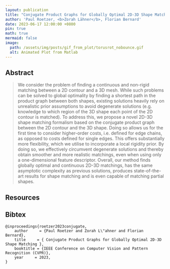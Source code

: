 ```yaml
---
layout: publication
title: "Conjugate Product Graphs for Globally Optimal 2D-3D Shape Matching"
author: 'Paul Roetzer, <b>Zorah Lähner</b>, Florian Bernard'
date: 2023-06-17 12:00:00 +0800
pin: true
math: true
mermaid: false
image:
  path: /assets/img/posts/gif_from_plot/torusrot_nobounce.gif
  alt: Animated Plot from Matlab
---
```


## Abstract

> We consider the problem of finding a continuous and non-rigid matching between a 2D contour and a 3D mesh. While such problems can be solved to global optimality by finding a shortest path in the product graph between both shapes, existing solutions heavily rely on unrealistic prior assumptions to avoid degenerate solutions (e.g. knowledge to which region of the 3D shape each point of the 2D contour is matched). To address this, we propose a novel 2D-3D shape matching formalism based on the conjugate product graph between the 2D contour and the 3D shape. Doing so allows us for the first time to consider higher-order costs, i.e. defined for edge chains, as opposed to costs defined for single edges. This offers substantially more flexibility, which we utilise to incorporate a local rigidity prior. By doing so, we effectively circumvent degenerate solutions and thereby obtain smoother and more realistic matchings, even when using only a one-dimensional feature descriptor. Overall, our method finds globally optimal and continuous 2D-3D matchings, has the same asymptotic complexity as previous solutions, produces state-of-the-art results for shape matching and is even capable of matching partial shapes.  

## Resources



## Bibtex

    @inproceedings{roetzer2023conjugate,
        author     = {Paul Roetzer and Zorah L\"ahner and Florian Bernard},
        title     = { Conjugate Product Graphs for Globally Optimal 2D-3D Shape Matching },
        booktitle = {IEEE Conference on Computer Vision and Pattern Recognition (CVPR)},
        year     = 2023,
    }

